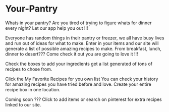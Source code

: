 # Your-Pantry
Whats in your pantry? 
Are you tired of trying to figure whats for dinner every night? Let our app help you out !!!


Everyone has random things in their pantry or freezer, we all have busy lives and run out of ideas for what to make. Enter in your items and our site will generate a list of possible amazing recipes to make. From breakfast, lunch, dinner to desert???
Come check it out you are going to love it !!!

Check the boxes to add your ingredients get a list generated of tons of recipes to chose from.

Click the My Favorite Recipes for you own list
You can check your history for amazing recipes you have tried before and love. 
Create your entire recipe box in one location. 

Coming soon
??? Click to add items or search on pinterest for extra recipes linked to our site.

